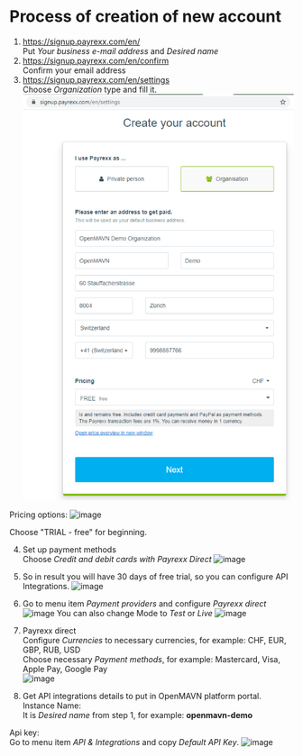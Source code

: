 # Process of creation of new account

1. https://signup.payrexx.com/en/<br>
Put *Your business e-mail address* and *Desired name*
2. https://signup.payrexx.com/en/confirm<br>
Confirm your email address
3. https://signup.payrexx.com/en/settings<br>
Choose *Organization* type and fill it.<br>
![image](https://github.com/OpenMAVN/Docs/raw/master/images/payrexx-organization-info.png)

Pricing options:
![image](https://user-images.githubusercontent.com/11960985/102331854-6791f980-3f9c-11eb-8d1d-3cf7a03db1b7.png)

Choose "TRIAL - free" for beginning.

4. Set up payment methods<br>
Choose *Credit and debit cards with Payrexx Direct*
![image](https://user-images.githubusercontent.com/11960985/87147264-fba4ba00-c2b4-11ea-9ca4-a87275953041.png)

5. So in result you will have 30 days of free trial, so you can configure API Integrations.
![image](https://user-images.githubusercontent.com/11960985/87147670-b59c2600-c2b5-11ea-817a-43571bcc19e7.png)

6. Go to menu item *Payment providers* and configure *Payrexx direct*
![image](https://user-images.githubusercontent.com/11960985/87148162-94880500-c2b6-11ea-8572-0ae75cf2cd1b.png)
You can also change Mode to *Test* or *Live*
![image](https://user-images.githubusercontent.com/11960985/102326110-07e42000-3f95-11eb-816b-b8d2a11e8def.png)

7. Payrexx direct<br>
Configure *Currencies* to necessary currencies, for example: CHF, EUR, GBP, RUB, USD<br>
Choose necessary *Payment methods*, for example: Mastercard, Visa, Apple Pay, Google Pay<br>
![image](https://user-images.githubusercontent.com/11960985/87148348-e9c41680-c2b6-11ea-859f-867f50c18061.png)

8. Get API integrations details to put in OpenMAVN platform portal.<br>
Instance Name:<br>
It is *Desired name* from step 1, for example: **openmavn-demo**

Api key:<br>
Go to menu item *API & Integrations* and copy *Default API Key*.
![image](https://user-images.githubusercontent.com/11960985/87148862-dc5b5c00-c2b7-11ea-9d70-abea8b3310ea.png)
